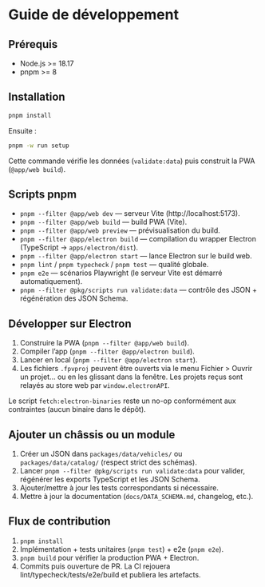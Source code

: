 # Guide de développement

## Prérequis

- Node.js >= 18.17
- pnpm >= 8

## Installation

```bash
pnpm install
```

Ensuite :

```bash
pnpm -w run setup
```

Cette commande vérifie les données (`validate:data`) puis construit la PWA (`@app/web build`).

## Scripts pnpm

- `pnpm --filter @app/web dev` — serveur Vite (http://localhost:5173).
- `pnpm --filter @app/web build` — build PWA (Vite).
- `pnpm --filter @app/web preview` — prévisualisation du build.
- `pnpm --filter @app/electron build` — compilation du wrapper Electron (TypeScript → `apps/electron/dist`).
- `pnpm --filter @app/electron start` — lance Electron sur le build web.
- `pnpm lint` / `pnpm typecheck` / `pnpm test` — qualité globale.
- `pnpm e2e` — scénarios Playwright (le serveur Vite est démarré automatiquement).
- `pnpm --filter @pkg/scripts run validate:data` — contrôle des JSON + régénération des JSON Schema.

## Développer sur Electron

1. Construire la PWA (`pnpm --filter @app/web build`).
2. Compiler l’app (`pnpm --filter @app/electron build`).
3. Lancer en local (`pnpm --filter @app/electron start`).
4. Les fichiers `.fpvproj` peuvent être ouverts via le menu Fichier > Ouvrir un projet… ou en les glissant dans
   la fenêtre. Les projets reçus sont relayés au store web par `window.electronAPI`.

Le script `fetch:electron-binaries` reste un no-op conformément aux contraintes (aucun binaire dans le dépôt).

## Ajouter un châssis ou un module

1. Créer un JSON dans `packages/data/vehicles/` ou `packages/data/catalog/` (respect strict des schémas).
2. Lancer `pnpm --filter @pkg/scripts run validate:data` pour valider, régénérer les exports TypeScript et les
   JSON Schema.
3. Ajouter/mettre à jour les tests correspondants si nécessaire.
4. Mettre à jour la documentation (`docs/DATA_SCHEMA.md`, changelog, etc.).

## Flux de contribution

1. `pnpm install`
2. Implémentation + tests unitaires (`pnpm test`) + e2e (`pnpm e2e`).
3. `pnpm build` pour vérifier la production PWA + Electron.
4. Commits puis ouverture de PR. La CI rejouera lint/typecheck/tests/e2e/build et publiera les artefacts.
